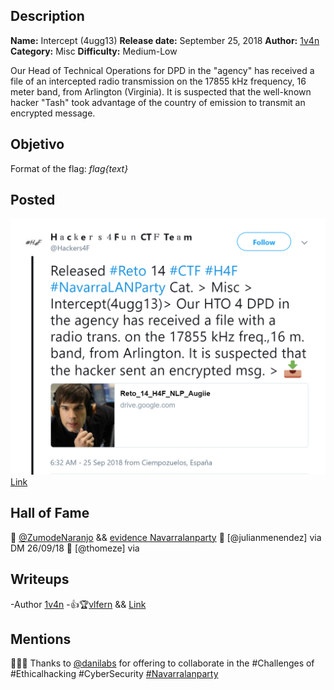 ## Description

**Name:** Intercept (4ugg13)
**Release date:** September 25, 2018
**Author:** [1v4n](https://twitter.com/1r0Dm48O)
**Category:** Misc
**Difficulty:** Medium-Low

Our Head of Technical Operations for DPD in the "agency" has received a file of an intercepted radio transmission on the 17855 kHz frequency, 16 meter band, from Arlington (Virginia). It is suspected that the well-known hacker "Tash" took advantage of the country of emission to transmit an encrypted message.

## Objetivo

Format of the flag: *flag{text}*

## Posted

![hackers4fun_reto_14_post_tw](./Reto_14_tw_post.png)
[Link](https://twitter.com/Hackers4F/status/1044580319217704960)

## Hall of Fame

🥇 [@ZumodeNaranjo](https://twitter.com/ZumodeNaranjo) && [evidence Navarralanparty](https://twitter.com/ZumodeNaranjo/status/1041278795720937472)
🥈 [@julianmenendez] via DM 26/09/18
🥉 [@thomeze] via

## Writeups

-Author [1v4n](./LNP-Challenges-Misc-4ugg13-H4F-1v4n_.pdf)
-👍🏆[vlfern](http://www.elblogdevictor.es/writeup-reto-14-ctf-h4f-navarralanparty/) && [Link](./vlem_writeup_Reto-14_H4F)


## Mentions

👏👏👏 Thanks to [@danilabs](https://twitter.com/danilabs) for offering to collaborate in the #Challenges of #Ethicalhacking #CyberSecurity [#Navarralanparty](https://twitter.com/navarralanparty)
